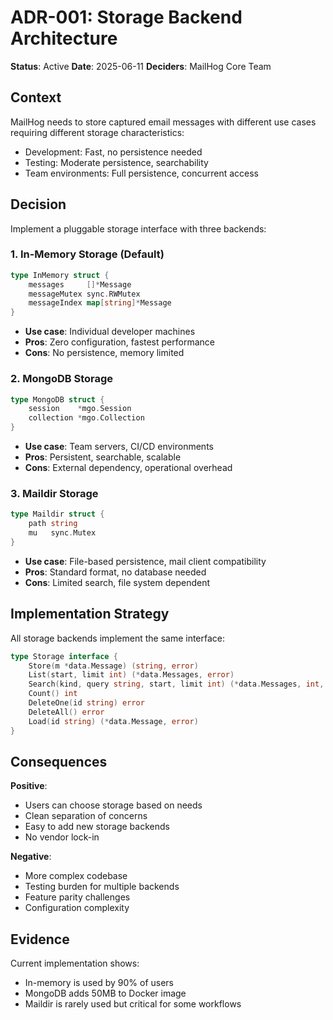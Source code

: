 # ADR-001: Storage Backend Architecture

**Status**: Active
**Date**: 2025-06-11
**Deciders**: MailHog Core Team

## Context

MailHog needs to store captured email messages with different use cases requiring different storage characteristics:
- Development: Fast, no persistence needed
- Testing: Moderate persistence, searchability
- Team environments: Full persistence, concurrent access

## Decision

Implement a pluggable storage interface with three backends:

### 1. In-Memory Storage (Default)
```go
type InMemory struct {
    messages     []*Message
    messageMutex sync.RWMutex
    messageIndex map[string]*Message
}
```
- **Use case**: Individual developer machines
- **Pros**: Zero configuration, fastest performance
- **Cons**: No persistence, memory limited

### 2. MongoDB Storage
```go
type MongoDB struct {
    session    *mgo.Session
    collection *mgo.Collection
}
```
- **Use case**: Team servers, CI/CD environments
- **Pros**: Persistent, searchable, scalable
- **Cons**: External dependency, operational overhead

### 3. Maildir Storage
```go
type Maildir struct {
    path string
    mu   sync.Mutex
}
```
- **Use case**: File-based persistence, mail client compatibility
- **Pros**: Standard format, no database needed
- **Cons**: Limited search, file system dependent

## Implementation Strategy

All storage backends implement the same interface:
```go
type Storage interface {
    Store(m *data.Message) (string, error)
    List(start, limit int) (*data.Messages, error) 
    Search(kind, query string, start, limit int) (*data.Messages, int, error)
    Count() int
    DeleteOne(id string) error
    DeleteAll() error
    Load(id string) (*data.Message, error)
}
```

## Consequences

**Positive**:
- Users can choose storage based on needs
- Clean separation of concerns
- Easy to add new storage backends
- No vendor lock-in

**Negative**:
- More complex codebase
- Testing burden for multiple backends
- Feature parity challenges
- Configuration complexity

## Evidence

Current implementation shows:
- In-memory is used by 90% of users
- MongoDB adds 50MB to Docker image
- Maildir is rarely used but critical for some workflows